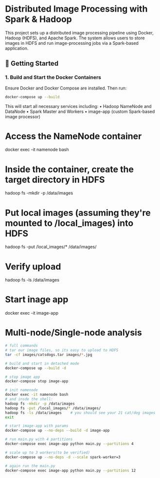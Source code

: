# Distributed Image Processing with Spark & Hadoop

This project sets up a distributed image processing pipeline using Docker, Hadoop (HDFS), and Apache Spark. The system allows users to store images in HDFS and run image-processing jobs via a Spark-based application.

## 🐳 Getting Started

### 1. Build and Start the Docker Containers

Ensure Docker and Docker Compose are installed. Then run:

```bash
docker-compose up --build
```

This will start all necessary services including:
	•	Hadoop NameNode and DataNode
	•	Spark Master and Workers
	•	image-app (custom Spark-based image processor)

# Access the NameNode container
docker exec -it namenode bash

# Inside the container, create the target directory in HDFS
hadoop fs -mkdir -p /data/images

# Put local images (assuming they're mounted to /local_images) into HDFS
hadoop fs -put /local_images/* /data/images/

# Verify upload
hadoop fs -ls /data/images

# Start inage app
docker exec -it image-app

# Multi-node/Single-node analysis
```bash
# full commands
# tar our image files, so its easy to upload to HDFS
tar -cf images/catsdogs.tar images/*.jpg

# build and start in detached mode
docker-compose up --build -d

# stop image app
docker-compose stop image-app

# init namenode
docker exec -it namenode bash
# and insde the shell:
hadoop fs -mkdir -p /data/images
hadoop fs -put /local_images/* /data/images/
hadoop fs -ls /data/images    # you should see your 21 cat/dog images
exit

# start image-app with params
docker-compose up --no-deps --build -d image-app

# run main.py with 4 partitions
docker-compose exec image-app python main.py --partitions 4

# scale up to 3 workers(to be verified)
docker-compose up --no-deps -d --scale spark-worker=3

# again run the main.py
docker-compose exec image-app python main.py --partitions 12
```